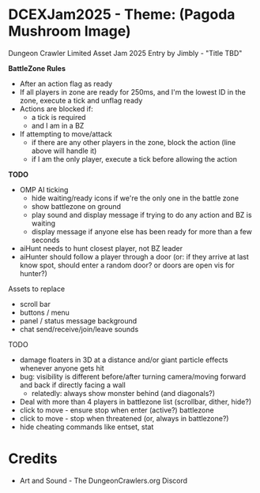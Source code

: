 DCEXJam2025 - Theme: (Pagoda Mushroom Image)
============================

Dungeon Crawler Limited Asset Jam 2025 Entry by Jimbly - "Title TBD"

**BattleZone Rules**
* After an action flag as ready
* If all players in zone are ready for 250ms, and I'm the lowest ID in the zone, execute a tick and unflag ready
* Actions are blocked if:
  * a tick is required
  * and I am in a BZ
* If attempting to move/attack
  * if there are any other players in the zone, block the action (line above will handle it)
  * if I am the only player, execute a tick before allowing the action

**TODO**
* OMP AI ticking
  * hide waiting/ready icons if we're the only one in the battle zone
  * show battlezone on ground
  * play sound and display message if trying to do any action and BZ is waiting
  * display message if anyone else has been ready for more than a few seconds
* aiHunt needs to hunt closest player, not BZ leader
* aiHunter should follow a player through a door (or: if they arrive at last know spot, should enter a random door? or doors are open vis for hunter?)

Assets to replace
* scroll bar
* buttons / menu
* panel / status message background
* chat send/receive/join/leave sounds

TODO
* damage floaters in 3D at a distance and/or giant particle effects whenever anyone gets hit
* bug: visibility is different before/after turning camera/moving forward and back if directly facing a wall
  * relatedly: always show monster behind (and diagonals?)
* Deal with more than 4 players in battlezone list (scrollbar, dither, hide?)
* click to move - ensure stop when enter (active?) battlezone
* click to move - stop when threatened (or, always in battlezone?)
* hide cheating commands like entset, stat

Credits
=======

* Art and Sound - The DungeonCrawlers.org Discord
